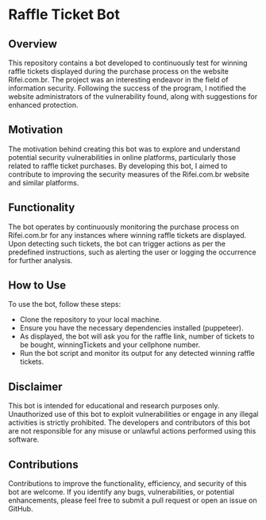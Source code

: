 ﻿# Raffle Ticket Bot

## Overview

This repository contains a bot developed to continuously test for winning raffle tickets displayed during the purchase process on the website Rifei.com.br. The project was an interesting endeavor in the field of information security. Following the success of the program, I notified the website administrators of the vulnerability found, along with suggestions for enhanced protection.

## Motivation

The motivation behind creating this bot was to explore and understand potential security vulnerabilities in online platforms, particularly those related to raffle ticket purchases. By developing this bot, I aimed to contribute to improving the security measures of the Rifei.com.br website and similar platforms.

## Functionality

The bot operates by continuously monitoring the purchase process on Rifei.com.br for any instances where winning raffle tickets are displayed. Upon detecting such tickets, the bot can trigger actions as per the predefined instructions, such as alerting the user or logging the occurrence for further analysis.

## How to Use

To use the bot, follow these steps:

* Clone the repository to your local machine.
* Ensure you have the necessary dependencies installed (puppeteer).
* As displayed, the bot will ask you for the raffle link, number of tickets to be bought, winningTickets and your cellphone number.
* Run the bot script and monitor its output for any detected winning raffle tickets.

## Disclaimer

This bot is intended for educational and research purposes only. Unauthorized use of this bot to exploit vulnerabilities or engage in any illegal activities is strictly prohibited. The developers and contributors of this bot are not responsible for any misuse or unlawful actions performed using this software.

## Contributions

Contributions to improve the functionality, efficiency, and security of this bot are welcome. If you identify any bugs, vulnerabilities, or potential enhancements, please feel free to submit a pull request or open an issue on GitHub.
